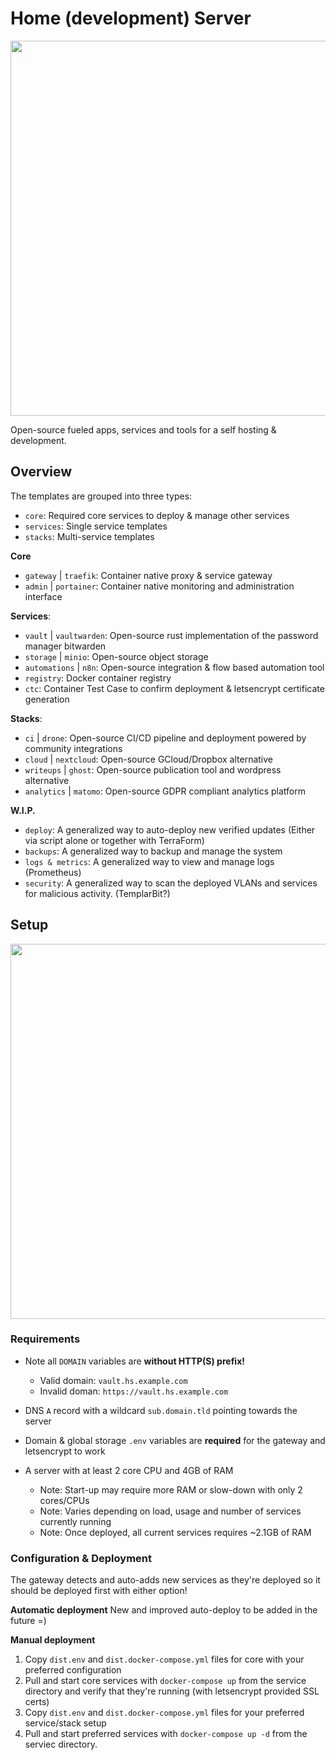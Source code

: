 # Home (development) Server
<img src="https://images.unsplash.com/photo-1546124404-9e7e3cac2ec1?ixid=MnwxMjA3fDB8MHxwaG90by1wYWdlfHx8fGVufDB8fHx8&ixlib=rb-1.2.1" width="600">
<!-- Thanks to unsplash and https://unsplash.com/@isodme for royalty free stock photos! -->


Open-source fueled apps, services and tools for a self hosting & development.


## Overview
The templates are grouped into three types:
- `core`: Required core services to deploy & manage other services
- `services`: Single service templates
- `stacks`: Multi-service templates

**Core**
- `gateway` | `traefik`: Container native proxy & service gateway
- `admin` | `portainer`: Container native monitoring and administration interface

**Services**:
- `vault` | `vaultwarden`: Open-source rust implementation of the password manager bitwarden
- `storage` | `minio`: Open-source object storage
- `automations` | `n8n`: Open-source integration & flow based automation tool
- `registry`: Docker container registry
- `ctc`: Container Test Case to confirm deployment & letsencrypt certificate generation
  
**Stacks**:
- `ci` | `drone`: Open-source CI/CD pipeline and deployment powered by community integrations
- `cloud` | `nextcloud`: Open-source GCloud/Dropbox alternative
- `writeups` | `ghost`: Open-source publication tool and wordpress alternative
- `analytics` | `matomo`: Open-source GDPR compliant analytics platform

**W.I.P.**
- `deploy`: A generalized way to auto-deploy new verified updates (Either via script alone or together with TerraForm)
- `backups`: A generalized way to backup and manage the system
- `logs & metrics`: A generalized way to view and manage logs (Prometheus)
- `security`: A generalized way to scan the deployed VLANs and services for malicious activity. (TemplarBit?)


## Setup
<img src="https://images.unsplash.com/photo-1595776613215-fe04b78de7d0?ixid=MnwxMjA3fDB8MHxwaG90by1wYWdlfHx8fGVufDB8fHx8&ixlib=rb-1.2.1&auto=format&fit=crop&w=1350&q=80" width="600">
<!-- Thanks to unsplash and https://unsplash.com/@walling for royalty free stock photos! -->


### Requirements
- Note all `DOMAIN` variables are **without HTTP(S) prefix!**
    - Valid domain: `vault.hs.example.com`
    - Invalid doman: `https://vault.hs.example.com`

- DNS `A` record with a wildcard `sub.domain.tld` pointing towards the server
- Domain & global storage `.env` variables are **required** for the gateway and letsencrypt to work
- A server with at least 2 core CPU and 4GB of RAM
    - Note: Start-up may require more RAM or slow-down with only 2 cores/CPUs
    - Note: Varies depending on load, usage and number of services currently running
    - Note: Once deployed, all current services requires ~2.1GB of RAM


### Configuration & Deployment
The gateway detects and auto-adds new services as they're deployed so it should be deployed first with either option!

**Automatic deployment**
New and improved auto-deploy to be added in the future =)
<!-- 1. Read `deploy.py` to see what it does
2. Setup with `python3 deploy.py`
3. Deploy with `python3 deploy.py --ARG`, args=["core", "services", "stacks", "all"] -->

**Manual deployment**
1. Copy `dist.env` and `dist.docker-compose.yml` files for core with your preferred configuration
2. Pull and start core services with `docker-compose up` from the service directory and verify that they're running (with letsencrypt provided SSL certs)
3. Copy `dist.env` and `dist.docker-compose.yml` files for your preferred service/stack setup
4. Pull and start preferred services with `docker-compose up -d` from the serviec directory.
